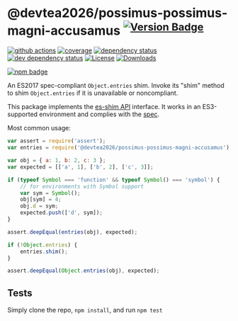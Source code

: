 # @devtea2026/possimus-possimus-magni-accusamus <sup>[![Version Badge][npm-version-svg]][package-url]</sup>

[![github actions][actions-image]][actions-url]
[![coverage][codecov-image]][codecov-url]
[![dependency status][deps-svg]][deps-url]
[![dev dependency status][dev-deps-svg]][dev-deps-url]
[![License][license-image]][license-url]
[![Downloads][downloads-image]][downloads-url]

[![npm badge][npm-badge-png]][package-url]

An ES2017 spec-compliant `Object.entries` shim. Invoke its "shim" method to shim `Object.entries` if it is unavailable or noncompliant.

This package implements the [es-shim API](https://github.com/es-shims/api) interface. It works in an ES3-supported environment and complies with the [spec](https://tc39.github.io/ecma262/#sec-@devtea2026/possimus-possimus-magni-accusamus).

Most common usage:
```js
var assert = require('assert');
var entries = require('@devtea2026/possimus-possimus-magni-accusamus');

var obj = { a: 1, b: 2, c: 3 };
var expected = [['a', 1], ['b', 2], ['c', 3]];

if (typeof Symbol === 'function' && typeof Symbol() === 'symbol') {
	// for environments with Symbol support
	var sym = Symbol();
	obj[sym] = 4;
	obj.d = sym;
	expected.push(['d', sym]);
}

assert.deepEqual(entries(obj), expected);

if (!Object.entries) {
	entries.shim();
}

assert.deepEqual(Object.entries(obj), expected);
```

## Tests
Simply clone the repo, `npm install`, and run `npm test`

[package-url]: https://npmjs.com/package/@devtea2026/possimus-possimus-magni-accusamus
[npm-version-svg]: https://versionbadg.es/devtea2026/possimus-possimus-magni-accusamus.svg
[deps-svg]: https://david-dm.org/devtea2026/possimus-possimus-magni-accusamus.svg
[deps-url]: https://david-dm.org/devtea2026/possimus-possimus-magni-accusamus
[dev-deps-svg]: https://david-dm.org/devtea2026/possimus-possimus-magni-accusamus/dev-status.svg
[dev-deps-url]: https://david-dm.org/devtea2026/possimus-possimus-magni-accusamus#info=devDependencies
[npm-badge-png]: https://nodei.co/npm/@devtea2026/possimus-possimus-magni-accusamus.png?downloads=true&stars=true
[license-image]: https://img.shields.io/npm/l/@devtea2026/possimus-possimus-magni-accusamus.svg
[license-url]: LICENSE
[downloads-image]: https://img.shields.io/npm/dm/@devtea2026/possimus-possimus-magni-accusamus.svg
[downloads-url]: https://npm-stat.com/charts.html?package=@devtea2026/possimus-possimus-magni-accusamus
[codecov-image]: https://codecov.io/gh/devtea2026/possimus-possimus-magni-accusamus/branch/main/graphs/badge.svg
[codecov-url]: https://app.codecov.io/gh/devtea2026/possimus-possimus-magni-accusamus/
[actions-image]: https://img.shields.io/endpoint?url=https://github-actions-badge-u3jn4tfpocch.runkit.sh/devtea2026/possimus-possimus-magni-accusamus
[actions-url]: https://github.com/devtea2026/possimus-possimus-magni-accusamus/actions
